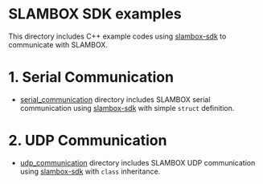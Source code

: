 # SLAMBOX SDK examples

This directory includes C++ example codes using [slambox-sdk](https://github.com/j-marple-dev/slambox-sdk) to communicate with SLAMBOX.

# 1. Serial Communication
  * [serial_communication](serial_communication) directory includes SLAMBOX serial communication using [slambox-sdk](https://github.com/j-marple-dev/slambox-sdk) with simple `struct` definition.

# 2. UDP Communication
  * [udp_communication](udp_communication) directory includes SLAMBOX UDP communication using [slambox-sdk](https://github.com/j-marple-dev/slambox-sdk) with `class` inheritance.

